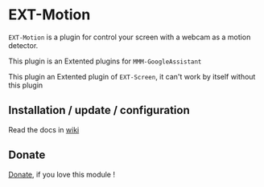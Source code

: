# EXT-Motion

`EXT-Motion` is a plugin for control your screen with a webcam as a motion detector.

This plugin is an Extented plugins for `MMM-GoogleAssistant`

This plugin an Extented plugin of `EXT-Screen`, it can't work by itself without this plugin

## Installation / update / configuration

Read the docs in [wiki](https://wiki.bugsounet.fr/EXT-Motion)

## Donate
 [Donate](https://www.paypal.com/cgi-bin/webscr?cmd=_s-xclick&hosted_button_id=TTHRH94Y4KL36&source=url), if you love this module !
